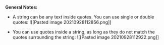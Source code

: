 **General Notes:**
* A string can be any text inside quotes. You can use single or double quotes:
![[Pasted image 20210928112856.png]]

* You can use quotes inside a string, as long as they do not match the quotes surrounding the string:
![[Pasted image 20210928112922.png]]
